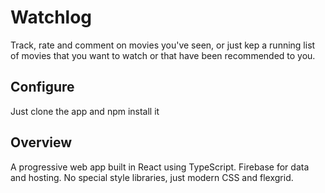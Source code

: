 # Watchlog
Track, rate and comment on movies you've seen, or just kep a running list of movies that you want to watch or that have been recommended to you.

## Configure
Just clone the app and npm install it

## Overview
A progressive web app built in React using TypeScript. Firebase for data and hosting. No special style libraries, just modern CSS and flexgrid.